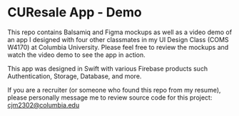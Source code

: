 # CUResale App - Demo 

This repo contains Balsamiq and Figma mockups as well as a video demo of an app I designed with four other classmates in my UI Design Class (COMS W4170) at Columbia University. Please feel free to review the mockups and watch the video demo to see the app in action.

This app was designed in Swift with various Firebase products such Authentication, Storage, Database, and more. 

If you are a recruiter (or someone who found this repo from my resume), please personally message me to review source code for this project: cjm2302@columbia.edu
